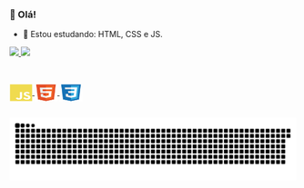 ### 👋 Olá!



- 🌱 Estou estudando: HTML, CSS e JS.

<div style="inline_block">
  <a href="https://github.com/MateoSoares">
  <img height="180em" src="https://github-readme-stats.vercel.app/api?username=MateoSoares&show_icons=true&theme=light&include_all_commits=true&count_private=true"/>
  <img height="180em" src="https://github-readme-stats.vercel.app/api/top-langs/?username=MateoSoares&layout=compact&langs_count=7&theme=light"/>
</div>
  
  ##
  
  <div style="display: inline_block"><br>
  <img align="center" alt="Mateo-Js" height="30" width="40" src="https://raw.githubusercontent.com/devicons/devicon/master/icons/javascript/javascript-plain.svg">
  <img align="center" alt="Mateo-HTML" height="30" width="40" src="https://raw.githubusercontent.com/devicons/devicon/master/icons/html5/html5-original.svg">
  <img align="center" alt="Mateo-CSS" height="30" width="40" src="https://raw.githubusercontent.com/devicons/devicon/master/icons/css3/css3-original.svg">
</div>
  
##
  
![Snake animation](https://github.com/MateoSoares/MateoSoares/blob/output/github-contribution-grid-snake.svg)
